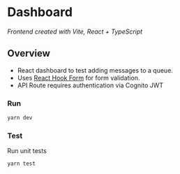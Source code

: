 # Dashboard

_Frontend created with Vite, React + TypeScript_

## Overview

- React dashboard to test adding messages to a queue.
- Uses [React Hook Form](https://react-hook-form.com) for form validation.
- API Route requires authentication via Cognito JWT

### Run

```bash
yarn dev
```

### Test

Run unit tests

```bash
yarn test
```
